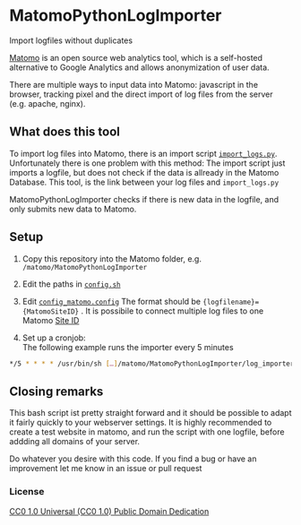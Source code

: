 # MatomoPythonLogImporter
Import logfiles without duplicates

[Matomo](https://matomo.org) is an open source web analytics tool, which is a self-hosted alternative to Google Analytics and allows anonymization of user data. 

There are multiple ways to input data into Matomo: javascript in the browser, tracking pixel and the direct import of log files from the server (e.g. apache, nginx).

## What does this tool

To import log files into Matomo, there is an import script [`import_logs.py`](https://matomo.org/docs/log-analytics-tool-how-to). 
Unfortunately there is one problem with this method: The import script just imports a logfile, but does not check if the data is allready in the Matomo Database. 
This tool, is the link between your log files and `import_logs.py`

MatomoPythonLogImporter checks if there is new data in the logfile, and only submits new data to Matomo.


## Setup

1. Copy this repository into the Matomo folder, e.g. `/matomo/MatomoPythonLogImporter`
2. Edit the paths in [`config.sh`](https://github.com/ganti/MatomoPythonLogImporter/blob/main/config.sh)

3. Edit [`config_matomo.config`](https://github.com/ganti/MatomoPythonLogImporter/blob/main/config_matomo.config)
The format should be `{logfilename}={MatomoSiteID}` . It is possibile to connect multiple log files to one Matomo [Site ID](https://matomo.org/faq/general/faq_19212/) 

4. Set up a cronjob:  
The following example runs the importer every 5 minutes
```sh
*/5 * * * * /usr/bin/sh […]/matomo/MatomoPythonLogImporter/log_importer.sh
```

## Closing remarks
This bash script ist pretty straight forward and it should be possible to adapt it fairly quickly to your webserver settings. It is highly recommended to create a test website in matomo, and run the script with one logfile, before addding all domains of your server.

Do whatever you desire with this code. If you find a bug or have an improvement let me know in an issue or pull request

### License
[CC0 1.0 Universal  (CC0 1.0)  Public Domain Dedication](https://creativecommons.org/publicdomain/zero/1.0/) 
